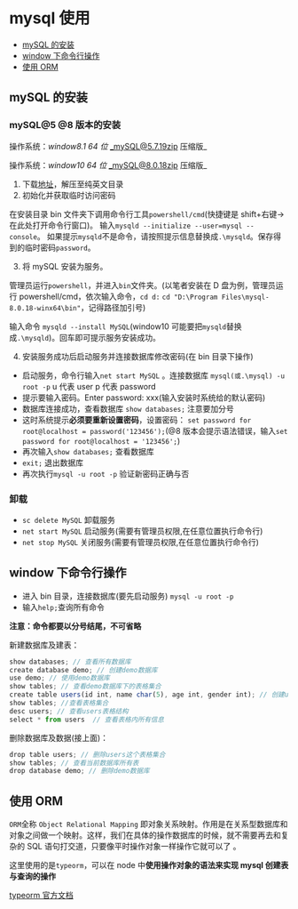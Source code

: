 # mysql 使用

- [mySQL 的安装](#mySQL的安装)
- [window 下命令行操作](#window下命令行操作)
- [使用 ORM](#使用ORM)

## mySQL 的安装

### mySQL@5 @8 版本的安装

操作系统：_window8.1 64 位_ _mySQL@5.7.19zip 压缩版_

操作系统：_window10 64 位_ _mySQL@8.0.18zip 压缩版_

1. 下载[地址](https://dev.mysql.com/downloads/mysql/)，解压至纯英文目录
2. 初始化并获取临时访问密码

在安装目录 bin 文件夹下调用命令行工具`powershell/cmd`(快捷键是 shift+右键->在此处打开命令行窗口)。 输入`mysqld --initialize --user=mysql --console`。 如果提示`mysqld`不是命令，请按照提示信息替换成`.\mysqld`。保存得到的临时密码`password`。

3. 将 mySQL 安装为服务。

管理员运行`powershell`，并进入`bin`文件夹。(以笔者安装在 D 盘为例，管理员运行 powershell/cmd，依次输入命令，`cd d:` `cd "D:\Program Files\mysql-8.0.18-winx64\bin"`，记得路径加引号)

输入命令 `mysqld --install MySQL`(window10 可能要把`mysqld`替换成`.\mysqld`)。回车即可提示服务安装成功。

4. 安装服务成功后启动服务并连接数据库修改密码(在 bin 目录下操作)

- 启动服务，命令行输入`net start MySQL` 。连接数据库 `mysql(或.\mysql) -u root -p` u 代表 user p 代表 password
- 提示要输入密码。Enter password: xxx(输入安装时系统给的默认密码)
- 数据库连接成功，查看数据库 `show databases;` 注意要加分号
- 这时系统提示**必须要重新设置密码**，设置密码： `set password for root@localhost = password('123456');`(@8 版本会提示语法错误，输入`set password for root@localhost = '123456';`)
- 再次输入`show databases;` 查看数据库
- `exit;` 退出数据库
- 再次执行`mysql -u root -p` 验证新密码正确与否

### 卸载

- `sc delete MySQL` 卸载服务
- `net start MySQL` 启动服务(需要有管理员权限,在任意位置执行命令行)
- `net stop MySQL` 关闭服务(需要有管理员权限,在任意位置执行命令行)

## window 下命令行操作

- 进入 bin 目录，连接数据库(要先启动服务) `mysql -u root -p`
- 输入`help;`查询所有命令

**注意：命令都要以分号结尾，不可省略**

新建数据库及建表：

```js
show databases; // 查看所有数据库
create database demo; // 创建demo数据库
use demo; // 使用demo数据库
show tables; // 查看demo数据库下的表格集合
create table users(id int, name char(5), age int, gender int); // 创建users数据表格，设置关键值及数据类型
show tables; //查看表格集合
desc users; // 查看users表格结构
select * from users  // 查看表格内所有信息
```

删除数据库及数据(接上面)：

```js
drop table users; // 删除users这个表格集合
show tables; // 查看当前数据库所有表
drop database demo; // 删除demo数据库
```

## 使用 ORM

`ORM`全称 `Object Relational Mapping` 即对象关系映射。作用是在关系型数据库和对象之间做一个映射。这样，我们在具体的操作数据库的时候，就不需要再去和复杂的 SQL 语句打交道，只要像平时操作对象一样操作它就可以了 。

这里使用的是`typeorm`，可以在 node 中**使用操作对象的语法来实现 mysql 创建表与查询的操作**

[typeorm 官方文档](https://typeorm.io/#/)
